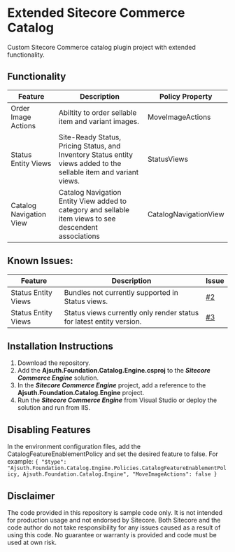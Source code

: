 # Extended Sitecore Commerce Catalog
Custom Sitecore Commerce catalog plugin project with extended functionality.

## Functionality
| Feature                 | Description | Policy Property |
| ----------------------- | ----------- | --------------- |
| Order Image Actions     | Abiltity to order sellable item and variant images. | MoveImageActions |
| Status Entity Views     | Site-Ready Status, Pricing Status, and Inventory Status entity views added to the sellable item and variant views. | StatusViews |
| Catalog Navigation View | Catalog Navigation Entity View added to category and sellable item views to see descendent associations| CatalogNavigationView |

## Known Issues:
| Feature                 | Description | Issue |
| ----------------------- | ----------- | ----- |
| Status Entity Views     | Bundles not currently supported in Status views. | [#2](https://github.com/ajsuth/Ajsuth.Foundation.Catalog.Engine/issues/2) |
| Status Entity Views     | Status views currently only render status for latest entity version.| [#3](https://github.com/ajsuth/Ajsuth.Foundation.Catalog.Engine/issues/3) |

## Installation Instructions
1. Download the repository.
2. Add the **Ajsuth.Foundation.Catalog.Engine.csproj** to the _**Sitecore Commerce Engine**_ solution.
3. In the _**Sitecore Commerce Engine**_ project, add a reference to the **Ajsuth.Foundation.Catalog.Engine** project.
4. Run the _**Sitecore Commerce Engine**_ from Visual Studio or deploy the solution and run from IIS.

## Disabling Features
In the environment configuration files, add the CatalogFeatureEnablementPolicy and set the desired feature to false. For example:
`{
	"$type": "Ajsuth.Foundation.Catalog.Engine.Policies.CatalogFeatureEnablementPolicy, Ajsuth.Foundation.Catalog.Engine",
	"MoveImageActions": false
}`

## Disclaimer
The code provided in this repository is sample code only. It is not intended for production usage and not endorsed by Sitecore.
Both Sitecore and the code author do not take responsibility for any issues caused as a result of using this code.
No guarantee or warranty is provided and code must be used at own risk.
